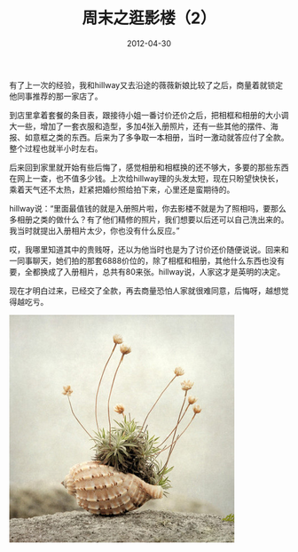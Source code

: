 ﻿---
title: "周末之逛影楼（2）"
date: 2012-04-30
categories: 
  - "essay"
tags: 
  - "周末"
  - "婚纱照"
  - "汕头"
---

有了上一次的经验，我和hillway又去沿途的薇薇新娘比较了之后，商量着就锁定他同事推荐的那一家店了。

到店里拿着套餐的条目表，跟接待小姐一番讨价还价之后，把相框和相册的大小调大一些，增加了一套衣服和造型，多加4张入册照片，还有一些其他的摆件、海报、如意框之类的东西。后来为了多争取一本相册，当时一激动就答应付了全款。整个过程也就半小时左右。

后来回到家里就开始有些后悔了，感觉相册和相框换的还不够大，多要的那些东西在网上一查，也不值多少钱。上次给hillway理的头发太短，现在只盼望快快长，乘着天气还不太热，赶紧把婚纱照给拍下来，心里还是蛮期待的。

hillway说：“里面最值钱的就是入册照片啦，你去影楼不就是为了照相吗，要那么多相册之类的做什么？有了他们精修的照片，我们想要以后还可以自己洗出来的。我当时就提出入册相片太少，你也没有什么反应。”

哎，我哪里知道其中的贵贱呀，还以为他当时也是为了讨价还价随便说说。回来和一同事聊天，她们拍的那套6888价位的，除了相框和相册，其他什么东西也没有要，全都换成了入册相片，总共有80来张。hillway说，人家这才是英明的决定。

现在才明白过来，已经交了全款，再去商量恐怕人家就很难同意，后悔呀，越想觉得越吃亏。

![贝壳](/images/6912965298_e3243fd08c_z.jpg)
